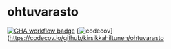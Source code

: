# ohtuvarasto

[![GHA workflow badge](https://github.com/kirsikkahiltunen/ohtuvarasto/workflows/CI/badge.svg)](https://github.com/kirsikkahiltunen/ohtuvarasto/actions)
[![codecov](https://codecov.io/github/kirsikkahiltunen/ohtuvarasto/graph/badge.svg?token=IU89B2K95U)](https://codecov.io/github/kirsikkahiltunen/ohtuvarasto
